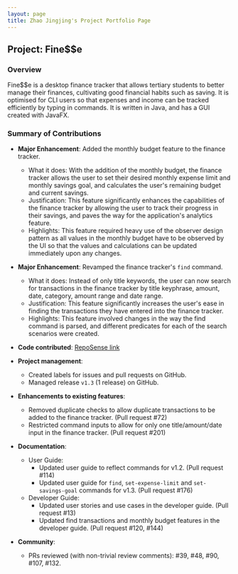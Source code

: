 ```yaml
---
layout: page
title: Zhao Jingjing's Project Portfolio Page
---
```


## Project: Fine$$e

### Overview

Fine$$e is a desktop finance tracker that allows tertiary students to better manage their finances, cultivating good financial habits such as saving. It is optimised for CLI users so that expenses and income can be tracked efficiently by typing in commands. It is written in Java, and has a GUI created with JavaFX.

### Summary of Contributions

* **Major Enhancement**: Added the monthly budget feature to the finance tracker.
  * What it does: With the addition of the monthly budget, the finance tracker allows the user to set their desired monthly expense limit and monthly savings goal, and calculates the user's remaining budget and current savings.
  * Justification: This feature significantly enhances the capabilities of the finance tracker by allowing the user to track their progress in their savings, and paves the way for the application's analytics feature.
  * Highlights: This feature required heavy use of the observer design pattern as all values in the monthly budget have to be observed by the UI so that the values and calculations can be updated immediately upon any changes.

* **Major Enhancement**: Revamped the finance tracker's `find` command.
  * What it does: Instead of only title keywords, the user can now search for transactions in the finance tracker by title keyphrase, amount, date, category, amount range and date range.
  * Justification: This feature significantly increases the user's ease in finding the transactions they have entered into the finance tracker.
  * Highlights: This feature involved changes in the way the find command is parsed, and different predicates for each of the search scenarios were created.

* **Code contributed**: [RepoSense link](https://nus-cs2103-ay2021s1.github.io/tp-dashboard/#breakdown=true&search=w16&sort=groupTitle&sortWithin=title&since=2020-08-14&timeframe=commit&mergegroup=&groupSelect=groupByRepos&checkedFileTypes=docs~functional-code~test-code~other&tabOpen=true&tabType=authorship&tabAuthor=zhaojj2209&tabRepo=AY2021S1-CS2103T-W16-3%2Ftp%5Bmaster%5D&authorshipIsMergeGroup=false&authorshipFileTypes=docs~functional-code~test-code~other)

* **Project management**:
  * Created labels for issues and pull requests on GitHub.
  * Managed release `v1.3` (1 release) on GitHub.

* **Enhancements to existing features**:
  * Removed duplicate checks to allow duplicate transactions to be added to the finance tracker. (Pull request #72)
  * Restricted command inputs to allow for only one title/amount/date input in the finance tracker. (Pull request #201)

* **Documentation**:
  * User Guide:
    * Updated user guide to reflect commands for v1.2. (Pull request #114)
    * Updated user guide for `find`, `set-expense-limit` and `set-savings-goal` commands for v1.3. (Pull request #176)
  * Developer Guide:
    * Updated user stories and use cases in the developer guide. (Pull request #13)
    * Updated find transactions and monthly budget features in the developer guide. (Pull request #120, #144)

* **Community**:
  * PRs reviewed (with non-trivial review comments): #39, #48, #90, #107, #132.


